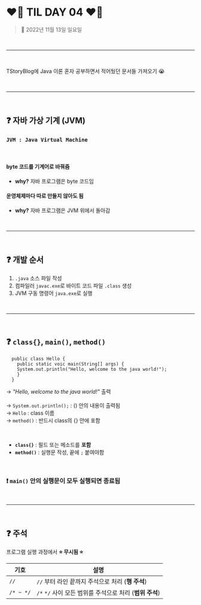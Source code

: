 # **❤️‍🔥 TIL DAY 04 ❤️‍🔥**

> 📆 2022년 11월 13일 일요일

<br>

---

<br>

TStoryBlog에 Java 이론 혼자 공부하면서 적어뒀던 문서들 가져오기 😭 <br>

<br>

---

<br>

## ❓ **자바 가상 기계 (JVM)**

### **`JVM : Java Virtual Machine`**

<br>

#### **byte 코드를 기계어로 바꿔줌** <br>

- **why?** 자바 프로그램은 byte 코드임  

#### **운영체제마다 따로 만들지 않아도 됨** <br>

- **why?** 자바 프로그램은 JVM 위에서 돌아감

<br>

---

<br>

## ❓ **개발 순서**

 1. `.java` 소스 파일 작성
 2. 컴파일러 `javac.exe`로 바이트 코드 파일 `.class` 생성
 3. JVM 구동 명령어 `java.exe`로 실행

<br>

---

<br>

## ❓ **`class{}`, `main()`, `method()`**

      public class Hello {
        public static voic main(String[] args) {
        System.out.println("Hello, welcome to the java world!");
        }
      }

→ *"Hello, welcome to the java world!"* 출력  
<br>
→ `System.out.println();` : () 안의 내용이 출력됨  
→ `Hello` : class 이름 <br>
→ `method()` : 반드시 class의 {} 안에 포함

<br>

- **`class{}`** : 필드 또는 메소드를 **포함**
- **`method()`** : 실행문 작성, 끝에 `;` 붙여야함

<br>

### ❗️ `main()` 안의 실행문이 모두 실행되면 종료됨

<br>

---

<br>

## ❓ **주석**

프로그램 실행 과정에서 **⭐️ 무시됨 ⭐️**

| **기호** | **설명** |
| --- | --- |
| `//` | ``//`` 부터 라인 끝까지 주석으로 처리 (**행 주석**) |
| `/* ~ */` | `/*` `*/` 사이 모든 범위를 주석으로 처리 (**범위 주석**) |

<br>

<!--END-->